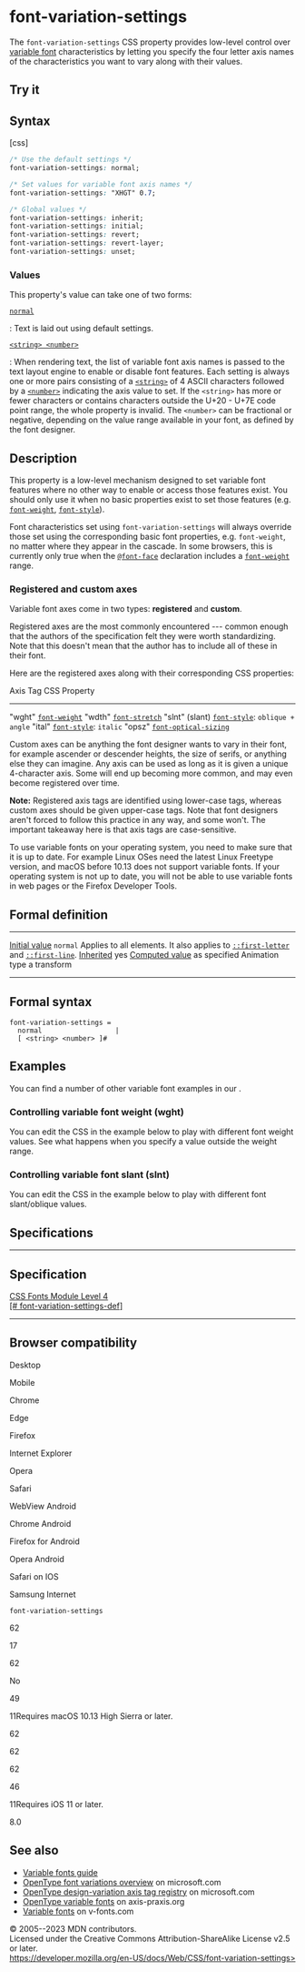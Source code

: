 font-variation-settings
=======================

The `font-variation-settings` CSS property provides low-level control
over [variable font](variable_fonts_guide.md) characteristics by
letting you specify the four letter axis names of the characteristics
you want to vary along with their values.

Try it
------

Syntax
------

[css]

```css
/* Use the default settings */
font-variation-settings: normal;

/* Set values for variable font axis names */
font-variation-settings: "XHGT" 0.7;

/* Global values */
font-variation-settings: inherit;
font-variation-settings: initial;
font-variation-settings: revert;
font-variation-settings: revert-layer;
font-variation-settings: unset;
```

### Values

This property\'s value can take one of two forms:

[`normal`](#normal)

:   Text is laid out using default settings.

[`<string> <number>`](#string_number)

:   When rendering text, the list of variable font axis names is passed
    to the text layout engine to enable or disable font features. Each
    setting is always one or more pairs consisting of a
    [`<string>`](string.md) of 4 ASCII characters followed by a
    [`<number>`](number.md) indicating the axis value to set. If the
    `<string>` has more or fewer characters or contains characters
    outside the U+20 - U+7E code point range, the whole property is
    invalid. The `<number>` can be fractional or negative, depending on
    the value range available in your font, as defined by the font
    designer.

Description
-----------

This property is a low-level mechanism designed to set variable font
features where no other way to enable or access those features exist.
You should only use it when no basic properties exist to set those
features (e.g. [`font-weight`](_Resources/Markup%20And%20Styling/css/font-weight.md),
[`font-style`](_Resources/Markup%20And%20Styling/css/font-style.md)).

Font characteristics set using `font-variation-settings` will always
override those set using the corresponding basic font properties, e.g.
`font-weight`, no matter where they appear in the cascade. In some
browsers, this is currently only true when the
[`@font-face`](@font-face.md) declaration includes a
[`font-weight`](_Resources/Markup%20And%20Styling/css/@font-face/font-weight.md) range.

### Registered and custom axes

Variable font axes come in two types: **registered** and **custom**.

Registered axes are the most commonly encountered --- common enough that
the authors of the specification felt they were worth standardizing.
Note that this doesn\'t mean that the author has to include all of these
in their font.

Here are the registered axes along with their corresponding CSS
properties:

  Axis Tag           CSS Property
  ------------------ -----------------------------------------------
  \"wght\"           [`font-weight`](_Resources/Markup%20And%20Styling/css/font-weight.md)
  \"wdth\"           [`font-stretch`](_Resources/Markup%20And%20Styling/css/font-stretch.md)
  \"slnt\" (slant)   [`font-style`](_Resources/Markup%20And%20Styling/css/font-style.md): `oblique + angle`
  \"ital\"           [`font-style`](_Resources/Markup%20And%20Styling/css/font-style.md): `italic`
  \"opsz\"           [`font-optical-sizing`](font-optical-sizing.md)

Custom axes can be anything the font designer wants to vary in their
font, for example ascender or descender heights, the size of serifs, or
anything else they can imagine. Any axis can be used as long as it is
given a unique 4-character axis. Some will end up becoming more common,
and may even become registered over time.

**Note:** Registered axis tags are identified using lower-case tags,
whereas custom axes should be given upper-case tags. Note that font
designers aren\'t forced to follow this practice in any way, and some
won\'t. The important takeaway here is that axis tags are
case-sensitive.

To use variable fonts on your operating system, you need to make sure
that it is up to date. For example Linux OSes need the latest Linux
Freetype version, and macOS before 10.13 does not support variable
fonts. If your operating system is not up to date, you will not be able
to use variable fonts in web pages or the Firefox Developer Tools.

Formal definition
-----------------

  ---------------------------------- ---------------------------------------------------------------------------------------------------------
  [Initial value](initial_value.md)     `normal`
  Applies to                         all elements. It also applies to [`::first-letter`](::first-letter) and [`::first-line`](::first-line).
  [Inherited](inheritance.md)           yes
  [Computed value](computed_value.md)   as specified
  Animation type                     a transform
  ---------------------------------- ---------------------------------------------------------------------------------------------------------

Formal syntax
-------------

```
font-variation-settings = 
  normal                  |
  [ <string> <number> ]#  
```

Examples
--------

You can find a number of other variable font examples in our [](variable_fonts_guide.md).

### Controlling variable font weight (wght)

You can edit the CSS in the example below to play with different font
weight values. See what happens when you specify a value outside the
weight range.

### Controlling variable font slant (slnt)

You can edit the CSS in the example below to play with different font
slant/oblique values.

Specifications
--------------

  --------------------------------------------------------------------------------------------------------

Specification
  --------------------------------------------------------------------------------------------------------

  [CSS Fonts Module Level 4\
  [\#
  font-variation-settings-def]](https://drafts.csswg.org/css-fonts/#font-variation-settings-def)

  --------------------------------------------------------------------------------------------------------

Browser compatibility
---------------------

Desktop

Mobile

Chrome

Edge

Firefox

Internet Explorer

Opera

Safari

WebView Android

Chrome Android

Firefox for Android

Opera Android

Safari on IOS

Samsung Internet

`font-variation-settings`

62

17

62

No

49

11Requires macOS 10.13 High Sierra or later.

62

62

62

46

11Requires iOS 11 or later.

8.0

See also
--------

- [Variable fonts guide](variable_fonts_guide.md)
- [OpenType font variations
    overview](https://learn.microsoft.com/en-us/typography/opentype/spec/otvaroverview)
    on microsoft.com
- [OpenType design-variation axis tag
    registry](https://docs.microsoft.com/typography/opentype/spec/dvaraxisreg)
    on microsoft.com
- [OpenType variable fonts](https://www.axis-praxis.org/) on
    axis-praxis.org
- [Variable fonts](https://v-fonts.com/) on v-fonts.com

© 2005--2023 MDN contributors.\
Licensed under the Creative Commons Attribution-ShareAlike License v2.5
or later.\
https://developer.mozilla.org/en-US/docs/Web/CSS/font-variation-settings>
